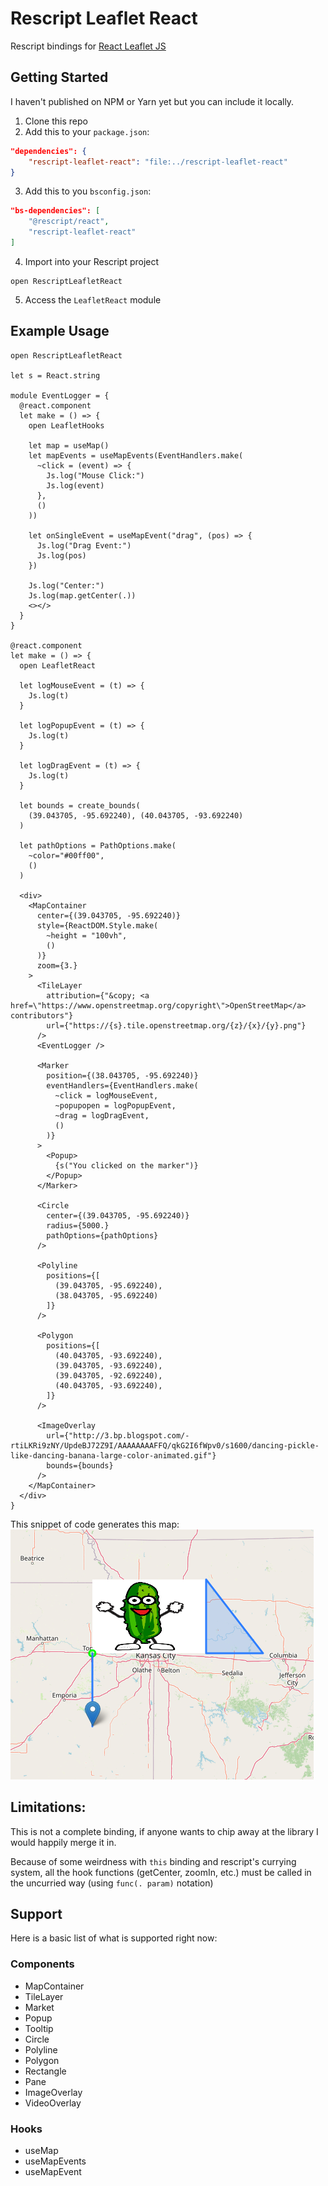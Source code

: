 # Rescript Leaflet React
Rescript bindings for [React Leaflet JS](https://react-leaflet.js.org/)

## Getting Started
I haven't published on NPM or Yarn yet but you can include it locally.

1. Clone this repo
2. Add this to your `package.json`:
```json
"dependencies": {
    "rescript-leaflet-react": "file:../rescript-leaflet-react"
}
```
3. Add this to you `bsconfig.json`:
```json
"bs-dependencies": [
    "@rescript/react",
    "rescript-leaflet-react"
]
```
4. Import into your Rescript project
```rescript
open RescriptLeafletReact
```

5. Access the `LeafletReact` module

## Example Usage

```rescript
open RescriptLeafletReact

let s = React.string

module EventLogger = {
  @react.component
  let make = () => {
    open LeafletHooks

    let map = useMap()
    let mapEvents = useMapEvents(EventHandlers.make(
      ~click = (event) => {
        Js.log("Mouse Click:")
        Js.log(event)
      },
      ()
    ))

    let onSingleEvent = useMapEvent("drag", (pos) => {
      Js.log("Drag Event:")
      Js.log(pos)
    })

    Js.log("Center:")
    Js.log(map.getCenter(.))
    <></>
  }
}

@react.component
let make = () => {
  open LeafletReact

  let logMouseEvent = (t) => {
    Js.log(t)
  }

  let logPopupEvent = (t) => {
    Js.log(t)
  }

  let logDragEvent = (t) => {
    Js.log(t)
  }

  let bounds = create_bounds(
    (39.043705, -95.692240), (40.043705, -93.692240)
  )

  let pathOptions = PathOptions.make(
    ~color="#00ff00",
    ()
  )

  <div>
    <MapContainer
      center={(39.043705, -95.692240)}
      style={ReactDOM.Style.make(
        ~height = "100vh",
        ()
      )}
      zoom={3.}
    >
      <TileLayer
        attribution={"&copy; <a href=\"https://www.openstreetmap.org/copyright\">OpenStreetMap</a> contributors"}
        url={"https://{s}.tile.openstreetmap.org/{z}/{x}/{y}.png"}
      />
      <EventLogger />

      <Marker
        position={(38.043705, -95.692240)}
        eventHandlers={EventHandlers.make(
          ~click = logMouseEvent,
          ~popupopen = logPopupEvent,
          ~drag = logDragEvent,
          ()
        )}
      >
        <Popup>
          {s("You clicked on the marker")}
        </Popup>
      </Marker>

      <Circle
        center={(39.043705, -95.692240)}
        radius={5000.}
        pathOptions={pathOptions}
      />

      <Polyline
        positions={[
          (39.043705, -95.692240),
          (38.043705, -95.692240)
        ]}
      />

      <Polygon
        positions={[
          (40.043705, -93.692240),
          (39.043705, -93.692240),
          (39.043705, -92.692240),
          (40.043705, -93.692240),
        ]}
      />

      <ImageOverlay
        url={"http://3.bp.blogspot.com/-rtiLKRi9zNY/UpdeBJ72Z9I/AAAAAAAAFFQ/qkG2I6fWpv0/s1600/dancing-pickle-like-dancing-banana-large-color-animated.gif"}
        bounds={bounds}
      />
    </MapContainer>
  </div>
}
```
This snippet of code generates this map:
![Example Map](docs/example.png)


## Limitations:
This is not a complete binding, if anyone wants to chip away at the library
I would happily merge it in.

Because of some weirdness with `this` binding and rescript's currying system, all the hook functions (getCenter, zoomIn, etc.) must be called in the uncurried way
(using `func(. param)` notation)

## Support
Here is a basic list of what is supported right now:

### Components
- MapContainer
- TileLayer
- Market
- Popup
- Tooltip
- Circle
- Polyline
- Polygon
- Rectangle
- Pane
- ImageOverlay
- VideoOverlay

### Hooks
- useMap
- useMapEvents
- useMapEvent